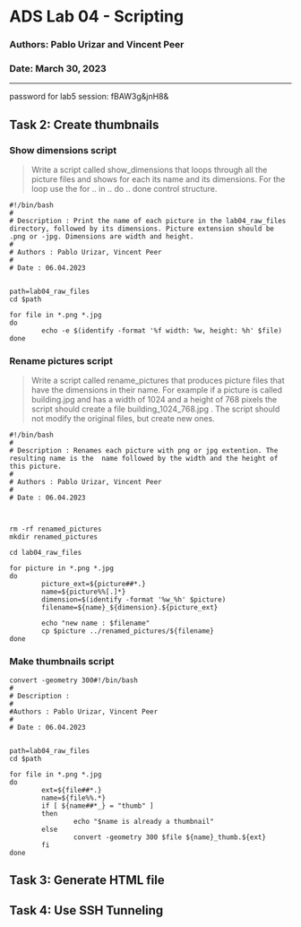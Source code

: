 
# ADS Lab 04 - Scripting
### Authors: Pablo Urizar and Vincent Peer  
### Date: March 30, 2023  

---  




password for lab5 session: fBAW3g&jnH8&



## Task 2: Create thumbnails  

### Show dimensions script
>Write a script called show_dimensions that loops through all the picture files
and shows for each its name and its dimensions. For the loop use the for .. in
.. do .. done control structure.  

```  
#!/bin/bash
#
# Description : Print the name of each picture in the lab04_raw_files directory, followed by its dimensions. Picture extension should be .png or -jpg. Dimensions are width and height.
#
# Authors : Pablo Urizar, Vincent Peer
#
# Date : 06.04.2023


path=lab04_raw_files
cd $path

for file in *.png *.jpg
do
        echo -e $(identify -format '%f width: %w, height: %h' $file)
done
```  

### Rename pictures script
>Write a script called rename_pictures that produces picture files that have
the dimensions in their name. For example if a picture is called building.jpg
and has a width of 1024 and a height of 768 pixels the script should create a
file building_1024_768.jpg . The script should not modify the original files,
but create new ones.

```
#!/bin/bash
#
# Description : Renames each picture with png or jpg extention. The resulting name is the  name followed by the width and the height of this picture.
#
# Authors : Pablo Urizar, Vincent Peer
#
# Date : 06.04.2023



rm -rf renamed_pictures
mkdir renamed_pictures

cd lab04_raw_files

for picture in *.png *.jpg
do
        picture_ext=${picture##*.}
        name=${picture%%[.]*}
        dimension=$(identify -format '%w_%h' $picture)
        filename=${name}_${dimension}.${picture_ext}

        echo "new name : $filename"
        cp $picture ../renamed_pictures/${filename}
done
```

### Make thumbnails script
```
convert -geometry 300#!/bin/bash
#
# Description :
#
#Authors : Pablo Urizar, Vincent Peer
#
# Date : 06.04.2023


path=lab04_raw_files
cd $path

for file in *.png *.jpg
do
        ext=${file##*.}
        name=${file%%.*}
        if [ ${name##*_} = "thumb" ]
        then
                echo "$name is already a thumbnail"
        else
                convert -geometry 300 $file ${name}_thumb.${ext}
        fi
done
```


## Task 3: Generate HTML file

## Task 4: Use SSH Tunneling


